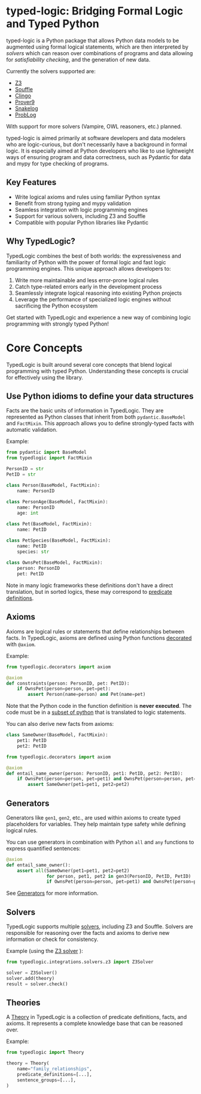 
# typed-logic: Bridging Formal Logic and Typed Python

typed-logic is a Python package that allows Python data models to be augmented using formal logical statements, which
are then interpreted by *solvers* which can reason over combinations of programs and data allowing for 
*satisfiability checking*, and the generation of new data.

Currently the solvers supported are:

- [Z3](../integrations/solvers/z3)
- [Souffle](../integrations/solvers/souffle.md)
- [Clingo](../integrations/solvers/clingo)
- [Prover9](../integrations/solvers/prover9)
- [Snakelog](../integrations/solvers/snakelog)
- [ProbLog](../integrations/solvers/problog.md)

With support for more solvers (Vampire, OWL reasoners, etc.) planned.

typed-logic is aimed primarily at software developers and data modelers who are logic-curious, but don't necessarily have a background
in formal logic. It is especially aimed at Python developers who like to use lightweight ways of ensuring program and data correctness,
such as Pydantic for data and mypy for type checking of programs. 

## Key Features

- Write logical axioms and rules using familiar Python syntax
- Benefit from strong typing and mypy validation
- Seamless integration with logic programming engines
- Support for various solvers, including Z3 and Souffle
- Compatible with popular Python libraries like Pydantic

## Why TypedLogic?

TypedLogic combines the best of both worlds: the expressiveness and familiarity of Python with the power of formal logic and fast logic programming engines. This unique approach allows developers to:

1. Write more maintainable and less error-prone logical rules
2. Catch type-related errors early in the development process
3. Seamlessly integrate logical reasoning into existing Python projects
4. Leverage the performance of specialized logic engines without sacrificing the Python ecosystem

Get started with TypedLogic and experience a new way of combining logic programming with strongly typed Python!

# Core Concepts

TypedLogic is built around several core concepts that blend logical programming with typed Python. Understanding these concepts is crucial for effectively using the library.

## Use Python idioms to define your data structures

Facts are the basic units of information in TypedLogic. They are represented as Python classes that inherit from both `pydantic.BaseModel` and `FactMixin`. This approach allows you to define strongly-typed facts with automatic validation.

Example:

```python
from pydantic import BaseModel
from typedlogic import FactMixin

PersonID = str
PetID = str

class Person(BaseModel, FactMixin):
    name: PersonID
    
class PersonAge(BaseModel, FactMixin):
    name: PersonID
    age: int

class Pet(BaseModel, FactMixin):
    name: PetID

class PetSpecies(BaseModel, FactMixin):
    name: PetID
    species: str
    
class OwnsPet(BaseModel, FactMixin):
    person: PersonID
    pet: PetID
```

Note in many logic frameworks these definitions don't have a direct translation, but in sorted logics, these
may correspond to [predicate definitions](datamodel).

## Axioms

Axioms are logical rules or statements that define relationships between facts. In TypedLogic, axioms are defined using Python 
functions [decorated](decorators) with `@axiom`.

Example:

```python
from typedlogic.decorators import axiom

@axiom
def constraints(person: PersonID, pet: PetID):
    if OwnsPet(person=person, pet=pet):
        assert Person(name=person) and Pet(name=pet)
```

Note that the Python code in the function definition is **never executed**. The code must be in a [subset of python](../conversion/parsers/python/) that is translated to logic statements.

You can also derive new facts from axioms:

```python
class SameOwner(BaseModel, FactMixin):
    pet1: PetID
    pet2: PetID

from typedlogic.decorators import axiom

@axiom
def entail_same_owner(person: PersonID, pet1: PetID, pet2: PetID):
    if OwnsPet(person=person, pet=pet1) and OwnsPet(person=person, pet=pet2):
        assert SameOwner(pet1=pet1, pet2=pet2)
```

## Generators

Generators like `gen1`, `gen2`, etc., are used within axioms to create typed placeholders for variables. They help maintain type safety while defining logical rules.

You can use generators in combination with Python `all` and `any` functions to express quantified sentences:

```python
@axiom
def entail_same_owner():
    assert all(SameOwner(pet1=pet1, pet2=pet2)
               for person, pet1, pet2 in gen3(PersonID, PetID, PetID)
               if OwnsPet(person=person, pet=pet1) and OwnsPet(person=person, pet=pet2))
```

See [Generators](generators) for more information.

## Solvers

TypedLogic supports multiple [solvers](../integrations/solvers/), including Z3 and Souffle. Solvers are responsible for reasoning over the facts and axioms to derive new information or check for consistency.

Example (using the [Z3 solver](../integrations/solvers/z3.md) ):

```python
from typedlogic.integrations.solvers.z3 import Z3Solver

solver = Z3Solver()
solver.add(theory)
result = solver.check()
```

## Theories

A [Theory](datamodel/#typedlogic.datamodel.Theory) in TypedLogic is a collection of predicate definitions, facts, and axioms. It represents a complete knowledge base that can be reasoned over.

Example:

```python
from typedlogic import Theory

theory = Theory(
    name="family_relationships",
    predicate_definitions=[...],
    sentence_groups=[...],
)
```

